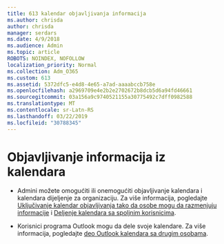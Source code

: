 ```yaml
---
title: 613 kalendar objavljivanja informacija
ms.author: chrisda
author: chrisda
manager: serdars
ms.date: 4/9/2018
ms.audience: Admin
ms.topic: article
ROBOTS: NOINDEX, NOFOLLOW
localization_priority: Normal
ms.collection: Adm_O365
ms.custom: 613
ms.assetid: 5372dfc5-e4d8-4e65-a7ad-aaaabccb758e
ms.openlocfilehash: a2969709e4e2b2e2702672b8dcb5d6a94fd46661
ms.sourcegitcommit: 03a156a9c9740521155a30775492c7dff0982588
ms.translationtype: MT
ms.contentlocale: sr-Latn-RS
ms.lasthandoff: 03/22/2019
ms.locfileid: "30788345"
---
```

# <a name="calendar-publishing-information"></a>Objavljivanje informacija iz kalendara

- Admini možete omogućiti ili onemogućiti objavljivanje kalendara i kalendara dijeljenje za organizaciju. Za više informacija, pogledajte [Uključivanje kalendar objavljivanja tako da osobe mogu da razmenjuju informacije](https://support.office.com/article/EB432E21-AAF0-466B-BF85-CEFEC0C7C4FC) i [Deljenje kalendara sa spoljnim korisnicima](https://support.office.com/article/FB00DD4E-2D5F-4E8D-8FF4-94B2CF002BDD).
    
- Korisnici programa Outlook mogu da dele svoje kalendare. Za više informacija, pogledajte [deo Outlook kalendara sa drugim osobama](https://support.office.com/article/353ed2c1-3ec5-449d-8c73-6931a0adab88).
    

